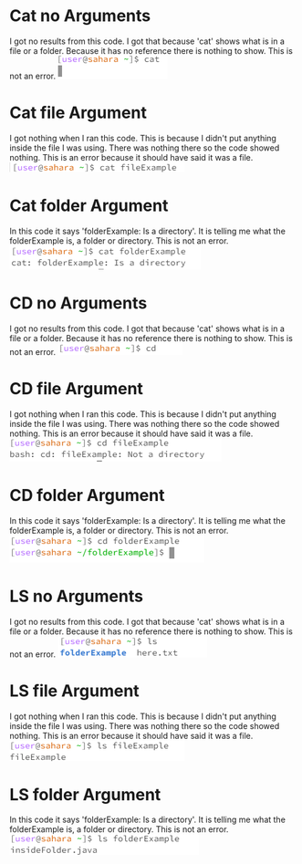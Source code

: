 # Cat no Arguments
I got no results from this code. I got that because 'cat' shows what is in a file or a folder. Because it has no reference there is nothing to show. This is not an error.
![Image](catexample.png)	
# Cat file Argument
I got nothing when I ran this code. This is because I didn't put anything inside the file I was using. There was nothing there so the code showed nothing. This is an error because it should have said it was a file.
![Image](catfile.png)	
# Cat folder Argument
In this code it says 'folderExample: Is a directory'. It is telling me what the folderExample is, a folder or directory. This is not an error.
![Image](catdirectory.png)	
# CD no Arguments
I got no results from this code. I got that because 'cat' shows what is in a file or a folder. Because it has no reference there is nothing to show. This is not an error.
![Image](cdexample.png)	
# CD file Argument
I got nothing when I ran this code. This is because I didn't put anything inside the file I was using. There was nothing there so the code showed nothing. This is an error because it should have said it was a file.
![Image](cdfile.png)	
# CD folder Argument
In this code it says 'folderExample: Is a directory'. It is telling me what the folderExample is, a folder or directory. This is not an error.
![Image](cddirectory.png)	
# LS no Arguments
I got no results from this code. I got that because 'cat' shows what is in a file or a folder. Because it has no reference there is nothing to show. This is not an error.
![Image](lsexample.png)	
# LS file Argument
I got nothing when I ran this code. This is because I didn't put anything inside the file I was using. There was nothing there so the code showed nothing. This is an error because it should have said it was a file.
![Image](lsfile.png)	
# LS folder Argument
In this code it says 'folderExample: Is a directory'. It is telling me what the folderExample is, a folder or directory. This is not an error.
![Image](lsdirectory.png)	

